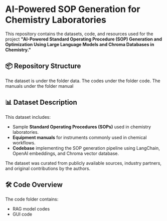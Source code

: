 # AI-Powered SOP Generation for Chemistry Laboratories

This repository contains the datasets, code, and resources used for the project **"AI-Powered Standard Operating Procedure (SOP) Generation and Optimization Using Large Language Models and Chroma Databases in Chemistry."**  

## 📦 Repository Structure
The dataset is under the folder data.
The codes under the folder code.
The manuals under the folder manual


## 📊 Dataset Description

This dataset includes:
- Sample **Standard Operating Procedures (SOPs)** used in chemistry laboratories.
- **Equipment manuals** for instruments commonly used in chemical workflows.
- **Codebase** implementing the SOP generation pipeline using LangChain, OpenAI embeddings, and Chroma vector database.

The dataset was curated from publicly available sources, industry partners, and original contributions by the authors.

## 🛠️ Code Overview

The code folder contains:
- RAG model codes
- GUI code


